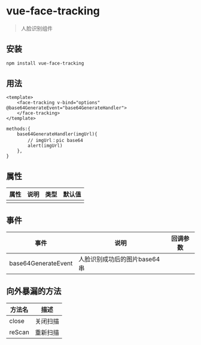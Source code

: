 # vue-face-tracking

> 人脸识别组件

## 安装

``` bash
npm install vue-face-tracking
```
## 用法
```
<template>
    <face-tracking v-bind="options" @base64GenerateEvent="base64GenerateHandler">
    </face-tracking>
</template>

methods:{
    base64GenerateHandler(imgUrl){
    	// imgUrl：pic base64
        alert(imgUrl)
    },
}
```

## 属性

| 属性 | 说明 | 类型 | 默认值 |
| ---- | ---- | ---- | ------ |
|      |      |      |        |

## 事件

| 事件                | 说明                         | 回调参数 |
| ------------------- | ---------------------------- | -------- |
| base64GenerateEvent | 人脸识别成功后的图片base64串 |          |

## 向外暴漏的方法

| 方法名 | 描述     |
| ------ | -------- |
| close  | 关闭扫描 |
| reScan | 重新扫描 |


